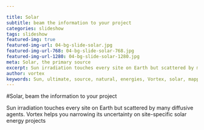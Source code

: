 ```yaml
---

title: Solar
subtitle: beam the information to your project
categories: slideshow
tags: slideshow
featured-img: true
featured-img-url: 04-bg-slide-solar.jpg
featured-img-url-768: 04-bg-slide-solar-768.jpg
featured-img-url-1280: 04-bg-slide-solar-1280.jpg
meta: Solar, the primary source
excerpt: Sun irradiation touches every site on Earth but scattered by many diffusive agents. Vortex helps you narrowing its uncertainty on site-specific solar energy projects.
author: vortex
keywords: Sun, ultimate, source, natural, energies, Vortex, solar, mapping, prospecting, care
---
```


#Solar, beam the information to your project

Sun irradiation touches every site on Earth but scattered by many diffusive agents. Vortex helps you narrowing its uncertainty on site-specific solar energy projects